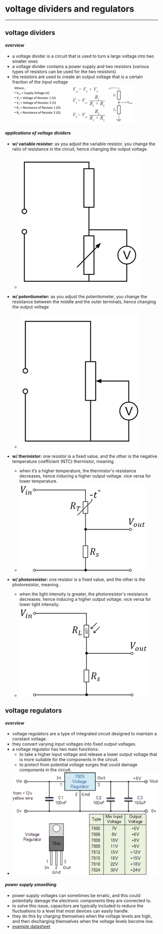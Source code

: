 # voltage dividers and regulators

***

## voltage dividers

#### _overview_

- a voltage divider is a circuit that is used to turn a large voltage into two smaller ones
- a voltage divider contains a power supply and two resistors (various types of resistors can be used for the two resistors)
- the resistors are used to create an output voltage that is a certain fraction of the input voltage
![](../images/image_1.13cc2513.png)



#### _applications of voltage dividers_

- **w/ variable resistor:** as you adjust the variable resistor, you change the ratio of resistance in the circuit, hence changing the output voltage.
  - ![](../images/image_2.474d1742.png)

- **w/ potentiometer:** as you adjust the potentiometer, you change the resistance between the middle and the outer terminals, hence changing the output voltage
  - ![](../images/image_3.9636fe02.png)

- **w/ thermistor:** one resistor is a fixed value, and the other is the negative temperature coefficient (NTC) thermistor, meaning <!--[if mathML]><mml:math xmlns:mml="http://www.w3.org/1998/Math/MathML"><mml:mo>∆</mml:mo><mml:mi>T</mml:mi><mml:mo>∝</mml:mo><mml:mrow><mml:mn>1</mml:mn><mml:mo>/</mml:mo><mml:mi>R</mml:mi></mml:mrow></mml:math><![endif]-->
  - when it’s a higher temperature, the thermistor's resistance decreases, hence inducing a higher output voltage. vice versa for lower temperature.
  - ![](../images/image_4.f127f373.png)

- **w/ photoresistor:** one resistor is a fixed value, and the other is the photoresistor, meaning <!--[if mathML]><mml:math xmlns:mml="http://www.w3.org/1998/Math/MathML"><mml:mo>∆</mml:mo><mml:mi mathvariant="normal">I</mml:mi><mml:mo>∝</mml:mo><mml:mrow><mml:mn>1</mml:mn><mml:mo>/</mml:mo><mml:mi>R</mml:mi></mml:mrow></mml:math><![endif]-->.
  - when the light intensity is greater, the photoresistor's resistance decreases. hence inducing a higher output voltage. vice versa for lower light intensity.
  - ![](../images/image_5.b600c81f.png)




## voltage regulators

#### _overview_

- voltage regulators are a type of integrated circuit designed to maintain a constant voltage.
- they convert varying input voltages into fixed output voltages.
- a voltage regulator has two main functions:
  - to take a higher input voltage and release a lower output voltage that is more suitable for the components in the circuit.
  - to protect from potential voltage surges that could damage components in the circuit.
- ![](../images/image_6.fafa78f2.png)



#### _power supply smoothing_

- power supply voltages can sometimes be erratic, and this could potentially damage the electronic components they are connected to.
- to solve this issue, capacitors are typically included to reduce the fluctuations to a level that most devices can easily handle.
- they do this by charging themselves when the voltage levels are high, and then discharging themselves when the voltage levels become low.
- [example datasheet](https://www.ti.com/lit/an/slta055/slta055.pdf)

